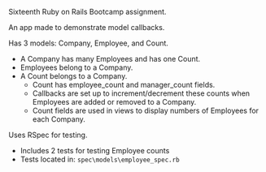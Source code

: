 Sixteenth Ruby on Rails Bootcamp assignment.

An app made to demonstrate model callbacks.

Has 3 models: Company, Employee, and Count.
  - A Company has many Employees and has one Count.
  - Employees belong to a Company.
  - A Count belongs to a Company.
    - Count has employee_count and manager_count fields.
    - Callbacks are set up to increment/decrement these counts when Employees are added or removed to a Company.
    - Count fields are used in views to display numbers of Employees for each Company.

Uses RSpec for testing.
  - Includes 2 tests for testing Employee counts
  - Tests located in: ``spec\models\employee_spec.rb``
